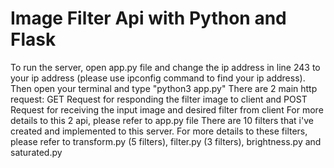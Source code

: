 # Image Filter Api with Python and Flask
To run the server, open app.py file and change the ip address in line 243 to your ip address (please use ipconfig command to find your ip address). Then open your terminal and type "python3 app.py"
There are 2 main http request: GET Request for responding the filter image to client and POST Request for receiving the input image and desired filter from client
For more details to this 2 api, please refer to app.py file
There are 10 filters that i've created and implemented to this server. For more details to these filters, please refer to transform.py (5 filters), filter.py (3 filters), brightness.py and saturated.py

